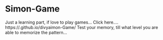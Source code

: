 # Simon-Game

Just a learning part, if love to play games...
Click here.... https://.github.io/divyaimon-Game/
Test your memory, till what level you are able to memorize the pattern...

